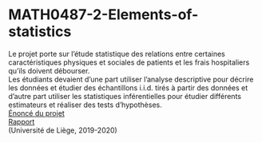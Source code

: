 # MATH0487-2-Elements-of-statistics
Le projet porte sur l’étude statistique des relations entre certaines caractéristiques physiques et sociales de patients et les frais hospitaliers qu’ils doivent débourser.  
Les étudiants devaient d’une part utiliser l’analyse descriptive pour décrire les données et étudier des échantillons i.i.d. tirés à partir des données et d’autre part utiliser les statistiques inférentielles pour étudier différents estimateurs et réaliser des tests d’hypothèses.  
[Énoncé du projet](https://github.com/sibced/MATH0487-2-Elements-of-statistics/blob/master/%C3%A9nonc%C3%A9.pdf)  
[Rapport](https://github.com/sibced/MATH0487-2-Elements-of-statistics/blob/master/rapport.pdf)  
(Université de Liège, 2019-2020)
